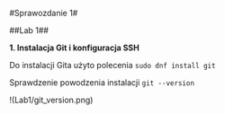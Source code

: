 #Sprawozdanie 1#

##Lab 1##

**1. Instalacja Git i konfiguracja SSH**

Do instalacji Gita użyto polecenia
```sudo dnf install git```

Sprawdzenie powodzenia instalacji
```git --version```

!(Lab1/git_version.png) 
